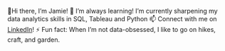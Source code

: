 👋Hi there, I’m Jamie!
🌱 I’m always learning! I’m currently sharpening my data analytics skills in SQL, Tableau and Python
📫 Connect with me on [LinkedIn](https://www.linkedin.com/in/jamie-hitzel/)!
⚡ Fun fact: When I’m not data-obsessed, I like to go on hikes, craft, and garden.
